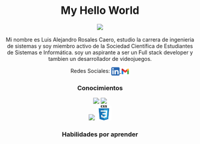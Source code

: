 

<!-- Title -->
<div align="center">
  <h1> My Hello World </h1>
  <img src="https://i.pinimg.com/originals/e3/6f/b6/e36fb6c27b4f1bb06e55e1fd58d6ff14.gif" 
       width="200px">
</div>


<!-- Quote -->
<p align="center">Mi nombre es Luis Alejandro Rosales Caero, estudio la carrera de ingenieria de sistemas y soy miembro activo de la Sociedad Científica de Estudiantes de Sistemas e Informática. soy un aspirante a ser un Full stack developer y tambien un desarrollador de videojuegos. 
    <!-- Social Network -->
  
  <div align="center">
  Redes Sociales:
  <a href="https://www.linkedin.com/in/luis-rosales-2a0708229/">
    <img align="center" 
         alt="Linkdein" 
         width="22px" 
         src="https://github.com/LuisRCbmo/LuisRCbmo/blob/main/images/linkedin.png" />
    </a>

  <a href="mailto:rosalescaero@gmail.com">
    <img align="center" 
         alt="Gmail" 
         width="22px" 
         src="https://github.com/LuisRCbmo/LuisRCbmo/blob/main/images/gmail.png" />
    </a>
  </div>

<div align="center" style={display: inline-block}> 
<!-- Technical Skills -->
  <div>
    <p><H3 align="center"><strong> Conocimientos </strong></p>
      <code><img height="40" src="https://user-images.githubusercontent.com/55005374/103146298-d98ce000-470c-11eb-973d-3ff9e1b90561.png"></code>
      <code><img height="40" src="https://user-images.githubusercontent.com/55005374/103146335-3d170d80-470d-11eb-9fce-ff775c77b96b.png"></code>
      <br>
      <code><img height="40" src="https://user-images.githubusercontent.com/55005374/100187906-b7eecd80-2eae-11eb-8074-b65db8dfaecb.png"></code>
      <code><img height="40" src="https://raw.githubusercontent.com/github/explore/80688e429a7d4ef2fca1e82350fe8e3517d3494d/topics/css/css.png"></code>
     </p>
   </div>
    <!-- Skills to learn -->
  <div> 
    <p><H3 align="center"><strong>Habilidades por aprender</strong></p>
    </p>
  </div>
</div>
